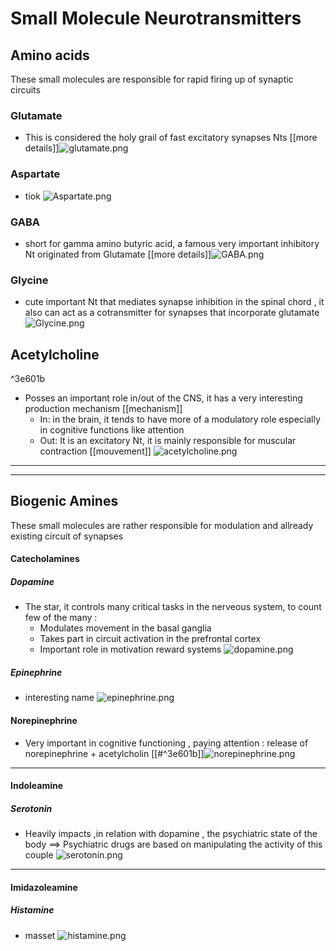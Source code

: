 # Small Molecule Neurotransmitters
## Amino acids
These small molecules are responsible for rapid firing up of synaptic circuits 
### Glutamate 
* This is considered the holy grail of fast excitatory synapses Nts [[more details]]![glutamate.png](glutamate.png)
### Aspartate 
* tiok ![Aspartate.png](Aspartate.png)
### GABA
* short for gamma amino butyric acid, a famous very important inhibitory Nt originated from Glutamate [[more details]]![GABA.png](GABA.png)
### Glycine 
* cute important Nt that mediates synapse inhibition in the spinal chord , it also can act as a cotransmitter for synapses that incorporate glutamate ![Glycine.png](Glycine.png)
## Acetylcholine 

^3e601b

* Posses an important role in/out of the CNS, it has a very interesting production mechanism [[mechanism]] 
	* In: in the brain, it tends to have more of a modulatory role especially in cognitive functions like attention 
	* Out: It is an excitatory Nt, it is mainly responsible for muscular contraction [[mouvement]] 
	![acetylcholine.png](acetylcholine.png)

***
***

## Biogenic Amines
These small molecules are rather responsible for modulation and allready existing circuit of synapses  
#### Catecholamines 
##### Dopamine
* The star, it controls many critical tasks in the nerveous system, to count few of the many : 
	* Modulates movement in the basal ganglia 
	* Takes part in circuit activation in the prefrontal cortex
	* Important role in motivation reward systems 
	![dopamine.png](dopamine.png)
##### Epinephrine 
* interesting name ![epinephrine.png](epinephrine.png)
#### Norepinephrine
* Very important in cognitive functioning , paying attention : release of norepinephrine + acetylcholin [[#^3e601b]]![norepinephrine.png](norepinephrine.png)

***
#### Indoleamine 
##### Serotonin
* Heavily impacts ,in relation with dopamine , the psychiatric state of the body 
	==> Psychiatric drugs are based on manipulating the activity of this couple 
![serotonin.png](serotonin.png)

***

#### Imidazoleamine 
##### Histamine 
* masset ![histamine.png](histamine.png)
